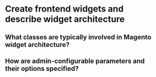 # Create frontend widgets and describe widget architecture

## What classes are typically involved in Magento widget architecture?

## How are admin-configurable parameters and their options specified?
